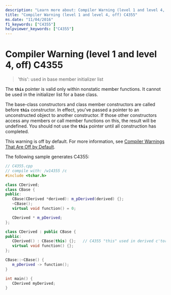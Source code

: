 ```yaml
---
description: "Learn more about: Compiler Warning (level 1 and level 4, off) C4355"
title: "Compiler Warning (level 1 and level 4, off) C4355"
ms.date: "11/04/2016"
f1_keywords: ["C4355"]
helpviewer_keywords: ["C4355"]
---
```

# Compiler Warning (level 1 and level 4, off) C4355

> 'this': used in base member initializer list

The **`this`** pointer is valid only within nonstatic member functions. It cannot be used in the initializer list for a base class.

The base-class constructors and class member constructors are called before **`this`** constructor. In effect, you've passed a pointer to an unconstructed object to another constructor. If those other constructors access any members or call member functions on this, the result will be undefined. You should not use the **`this`** pointer until all construction has completed.

This warning is off by default. For more information, see [Compiler Warnings That Are Off by Default](../../preprocessor/compiler-warnings-that-are-off-by-default.md).

The following sample generates C4355:

```cpp
// C4355.cpp
// compile with: /w14355 /c
#include <tchar.h>

class CDerived;
class CBase {
public:
   CBase(CDerived *derived): m_pDerived(derived) {};
   ~CBase();
   virtual void function() = 0;

   CDerived * m_pDerived;
};

class CDerived : public CBase {
public:
   CDerived() : CBase(this) {};   // C4355 "this" used in derived c'tor
   virtual void function() {};
};

CBase::~CBase() {
   m_pDerived -> function();
}

int main() {
   CDerived myDerived;
}
```
